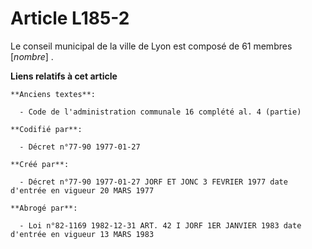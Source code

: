# Article L185-2

Le conseil municipal de la ville de Lyon est composé de 61 membres [*nombre*] .

**Liens relatifs à cet article**

	**Anciens textes**:

	  - Code de l'administration communale 16 complété al. 4 (partie)

	**Codifié par**:

	  - Décret n°77-90 1977-01-27

	**Créé par**:

	  - Décret n°77-90 1977-01-27 JORF ET JONC 3 FEVRIER 1977 date d'entrée en vigueur 20 MARS 1977

	**Abrogé par**:

	  - Loi n°82-1169 1982-12-31 ART. 42 I JORF 1ER JANVIER 1983 date d'entrée en vigueur 13 MARS 1983

